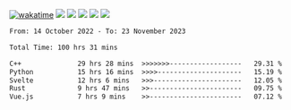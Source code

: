 [![wakatime](https://wakatime.com/badge/user/368879df-dc38-4b1a-86c4-8a2054a0e074.svg)](https://wakatime.com/@368879df-dc38-4b1a-86c4-8a2054a0e074)
<img src="https://img.shields.io/badge/Windows-0078D6?style=flat&logo=Windows&logoColor=white">
<img src="https://img.shields.io/badge/IntelliJ_IDEA-000000.svg?style=flat&logo=IntelliJ-IDEA&logoColor=white">
<img src="https://img.shields.io/badge/CLion-000000.svg?style=flat&logo=CLion&logoColor=white">
<img src="https://img.shields.io/badge/Visual_Studio_Code-007ACC?style=flat&logo=Visual-Studio-Code&logoColor=white">
<img src="https://img.shields.io/badge/Discord-5865F2?label=kano42&style=flat&logo=discord&logoColor=white">
<br>


<!--START_SECTION:waka-->

```txt
From: 14 October 2022 - To: 23 November 2023

Total Time: 100 hrs 31 mins

C++              29 hrs 28 mins  >>>>>>>------------------   29.31 %
Python           15 hrs 16 mins  >>>>---------------------   15.19 %
Svelte           12 hrs 6 mins   >>>----------------------   12.05 %
Rust             9 hrs 47 mins   >>-----------------------   09.75 %
Vue.js           7 hrs 9 mins    >>-----------------------   07.12 %
```

<!--END_SECTION:waka-->

